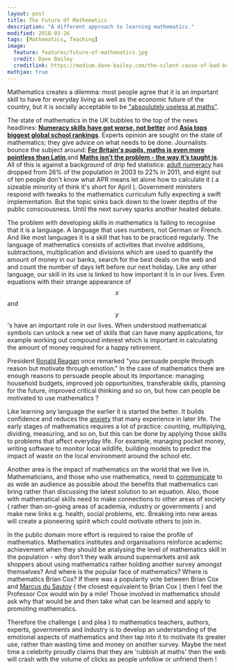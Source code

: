 ```yaml
---
layout: post
title: The Future Of Mathematics
description: "A different approach to learning mathematics."
modified: 2018-03-26
tags: [Mathematics, Teaching]
image:
  feature: features/future-of-mathematics.jpg
  credit: Dave Bailey
  creditlink: https://medium.dave-bailey.com/the-silent-cause-of-bad-business-decisions-b95d977b5ca7
mathjax: true  
---
```


Mathematics creates a dilemma: most people agree that it is an important skill to have for everyday living as well as the economic future of the country, but it is socially acceptable to be ["absoulutely useless at maths"](http://www.huffingtonpost.co.uk/steve-mckevitt/maths-uk-education_b_3856365.html).  

The state of mathematics in the UK bubbles to the top of the news headlines:
<b>[Numeracy skills have got worse, not better](http://www.nationalnumeracy.org.uk/what-issue)</b> and
<b>[Asia tops biggest global school rankings](http://www.bbc.co.uk/news/business-32608772)</b>.
Experts opinion are sought on the state of mathematics; they give advice on what needs to be done. Journalists bounce the subject around:
<b>[For Britain's pupils, maths is even more pointless than Latin](http://www.theguardian.com/commentisfree/2014/feb/18/maths-more-pointless-than-latin-british-pupils-china)</b>,and <b>[Maths isn’t the problem - the way it’s taught is](http://www.theguardian.com/commentisfree/2016/mar/11/maths-isnt-problem-curriculum-lacking-imagination)</b>. All of this is against a background of drip fed statistics: [adult numeracy](https://www.nationalnumeracy.org.uk/what-issue) has dropped from 26% of the population in 2003 to 22% in 2011, and eight out of ten people don't know what APR means let alone how to calculate it ( a sizeable minority of think it's short for April ). Government ministers respond with tweaks to the mathematics curriculum fully expecting a swift implementation. But the topic sinks back down to the lower depths of the public consciousness. Until the next survey sparks another heated debate.

The problem with developing skills in mathematics is failing to recognise that it is a
language.  A language that uses numbers, not German or French. And like most languages it is a skill that has to be practiced regularly. The language of mathematics consists of activities that involve additions, subtractions, multiplication and divisions which are used to quantify the amount of money in our banks, search for the best deals on the web and and count the number of days left before our next holiday. Like any other language, our skill in its use is linked to how important it is in our lives. Even equations with their strange appearance of $$x$$ and $$y$$'s have an important role in our lives. When understood mathematical symbols can unlock a new set of skills that can have many applications, for example working out compound interest which is important in calculating the amount of money required for a happy retirement.

 President [Ronald Reagan](http://www.talkativeman.com/make-connections-with-people-like-reagan/) once remarked "you persuade people through reason but motivate through emotion." In the case of mathematics there are enough reasons to persuade people about its importance: managing household budgets, improved job opportunities, transferable skills, planning for the future, improved critical thinking and so on, but how can people be motivated to use mathematics ?

Like learning any language the earlier it is started the better. It builds confidence and reduces the [anxiety](https://www.theguardian.com/education/2012/apr/30/maths-anxiety-school-support) that many experience in later life. The early stages of mathematics requires a lot of practice: counting, multiplying, dividing, measuring, and so on, but this can be done by applying those skills to problems that affect everyday life. For example, managing pocket money, writing software to monitor local wildlife, building models to predict the impact of waste on the local environment around the school etc.  

Another area is the impact of mathematics on the world that we live in. Mathematicians, and those who use mathematics, need to [communicate](https://ima.org.uk/8175/cultural-challenges-facing-mathematical-sciences-5/)  to as wide an audience as possible about the benefits that mathematics can bring rather than discussing the latest solution to an equation. Also, those with mathematical skills need to make connections to other areas of society ( rather than on-going areas of academia, industry or governments ) and make new links e.g. health, social problems, etc. Breaking into new areas will create a pioneering spirit which could motivate others to join in.

In the public domain more effort is required to raise the profile of mathematics. Mathematics institutes and organisations reinforce academic achievement when they should be analysing the level of mathematics skill in the population - why don't they walk around supermarkets and ask shoppers about using mathematics rather holding another survey amongst themselves? And where is the popular face of mathematics? Where is mathematics Brian Cox? If there was a popularity vote between Brian Cox and [Marcus du Sautoy](https://en.wikipedia.org/wiki/Marcus_du_Sautoy) ( the closest equivalent to Brian Cox ) then I feel the Professor Cox would win by a mile! Those involved in mathematics should ask why that would be and then take what can be learned and apply to promoting mathematics.

Therefore the challenge ( and plea ) to mathematics teachers, authors, experts,
governments and industry is to develop an understanding of the emotional aspects of mathematics and then tap into it to motivate its greater use, rather than wasting time and money on another survey.  Maybe the next time a celebrity proudly claims that they are 'rubbish at maths' then the web will crash with the volume of clicks as people unfollow or unfriend them !
